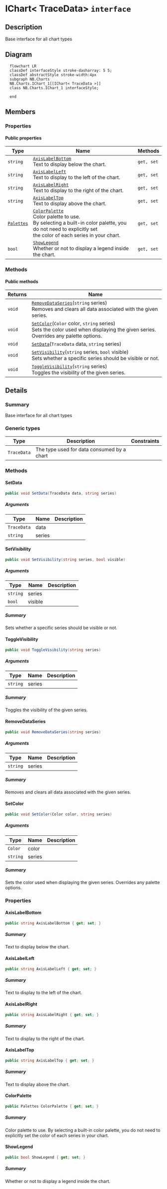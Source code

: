 # IChart&lt; TraceData&gt; `interface`

## Description
Base interface for all chart types

## Diagram
```mermaid
  flowchart LR
  classDef interfaceStyle stroke-dasharray: 5 5;
  classDef abstractStyle stroke-width:4px
  subgraph NB.Charts
  NB.Charts.IChart_1[[IChart< TraceData >]]
  class NB.Charts.IChart_1 interfaceStyle;

  end
```

## Members
### Properties
#### Public  properties
| Type | Name | Methods |
| --- | --- | --- |
| `string` | [`AxisLabelBottom`](#axislabelbottom)<br>Text to display below the chart. | `get, set` |
| `string` | [`AxisLabelLeft`](#axislabelleft)<br>Text to display to the left of the chart. | `get, set` |
| `string` | [`AxisLabelRight`](#axislabelright)<br>Text to display to the right of the chart. | `get, set` |
| `string` | [`AxisLabelTop`](#axislabeltop)<br>Text to display above the chart. | `get, set` |
| [`Palettes`](./nbcharts-Palettes.md) | [`ColorPalette`](#colorpalette)<br>Color palette to use.<br>            By selecting a built-in color palette, you do not need to explicitly set<br>            the color of each series in your chart. | `get, set` |
| `bool` | [`ShowLegend`](#showlegend)<br>Whether or not to display a legend inside the chart. | `get, set` |

### Methods
#### Public  methods
| Returns | Name |
| --- | --- |
| `void` | [`RemoveDataSeries`](#removedataseries)(`string` series)<br>Removes and clears all data associated with the given series. |
| `void` | [`SetColor`](#setcolor)(`Color` color, `string` series)<br>Sets the color used when displaying the given series.<br>            Overrides any palette options. |
| `void` | [`SetData`](#setdata)(`TraceData` data, `string` series) |
| `void` | [`SetVisibility`](#setvisibility)(`string` series, `bool` visible)<br>Sets whether a specific series should be visible or not. |
| `void` | [`ToggleVisibility`](#togglevisibility)(`string` series)<br>Toggles the visibility of the given series. |

## Details
### Summary
Base interface for all chart types

### Generic types
| Type | Description | Constraints |
| --- | --- | --- |
| `TraceData` | The type used for data consumed by a chart |  |

### Methods
#### SetData
```csharp
public void SetData(TraceData data, string series)
```
##### Arguments
| Type | Name | Description |
| --- | --- | --- |
| `TraceData` | data |   |
| `string` | series |   |

#### SetVisibility
```csharp
public void SetVisibility(string series, bool visible)
```
##### Arguments
| Type | Name | Description |
| --- | --- | --- |
| `string` | series |  |
| `bool` | visible |  |

##### Summary
Sets whether a specific series should be visible or not.

#### ToggleVisibility
```csharp
public void ToggleVisibility(string series)
```
##### Arguments
| Type | Name | Description |
| --- | --- | --- |
| `string` | series |  |

##### Summary
Toggles the visibility of the given series.

#### RemoveDataSeries
```csharp
public void RemoveDataSeries(string series)
```
##### Arguments
| Type | Name | Description |
| --- | --- | --- |
| `string` | series |  |

##### Summary
Removes and clears all data associated with the given series.

#### SetColor
```csharp
public void SetColor(Color color, string series)
```
##### Arguments
| Type | Name | Description |
| --- | --- | --- |
| `Color` | color |  |
| `string` | series |  |

##### Summary
Sets the color used when displaying the given series.
            Overrides any palette options.

### Properties
#### AxisLabelBottom
```csharp
public string AxisLabelBottom { get; set; }
```
##### Summary
Text to display below the chart.

#### AxisLabelLeft
```csharp
public string AxisLabelLeft { get; set; }
```
##### Summary
Text to display to the left of the chart.

#### AxisLabelRight
```csharp
public string AxisLabelRight { get; set; }
```
##### Summary
Text to display to the right of the chart.

#### AxisLabelTop
```csharp
public string AxisLabelTop { get; set; }
```
##### Summary
Text to display above the chart.

#### ColorPalette
```csharp
public Palettes ColorPalette { get; set; }
```
##### Summary
Color palette to use.
            By selecting a built-in color palette, you do not need to explicitly set
            the color of each series in your chart.

#### ShowLegend
```csharp
public bool ShowLegend { get; set; }
```
##### Summary
Whether or not to display a legend inside the chart.
